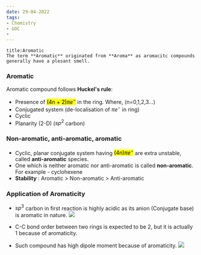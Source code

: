 ```yaml
---
date: 29-04-2022
tags:
- Chemistry
- GOC
- 
---
```

```ad-note 
title:Aromatic 
The term **Aromatic** originated from **Aroma** as aromacitc compounds generally have a plesant smell.
```
### Aromatic
Aromatic compound follows **Huckel's rule**:
-  Presence of <mark class="hltr-yellow">(4n + 2)$\pi e^-$</mark> in the ring. Where, (n=0,1,2,3…)
- Conjugated system (de-localisation of $\pi e^-$ in ring)
 - Cyclic
- Planarity (2-D) ($sp^2$ carbon)

### Non-aromatic, anti-aromatic, aromatic
- Cyclic, planar conjugate system having <mark class="hltr-yellow">(4n)$\pi e^{-}$</mark> are extra unstable, called
**anti-aromatic** species.
- One which is neither aromatic nor anti-aromatic is called **non-aromatic**.
For example - cyclohexene
- **Stability** : Aromatic > Non-aromatic > Anti-aromatic

### Application of Aromaticity
- $sp^{3}$ carbon in first reaction is highly acidic as its anion (Conjugate base)
is aromatic in nature. 
![](https://i.imgur.com/HbRSISo.png)

- C-C bond order between two rings is expected to be 2, but it is actually
1 because of aromaticity.
- Such compound has high dipole moment because of aromaticity.
![](https://i.imgur.com/QDgOkHp.png)
